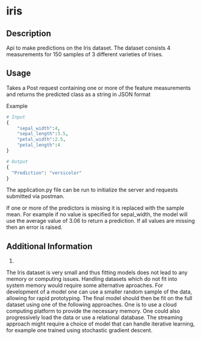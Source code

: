 # iris

## Description
Api to make predictions on the Iris dataset. The dataset consists 4 measurements for 150 samples of 3 different varieties of Irises. 
## Usage
Takes a Post request containing one or more of the feature measurements and returns the predicted class as a string in JSON format

Example
```python
# Input
{
	"sepal_width":4,
	"sepal_length":3.5,
	"petal_width":2.5,
	"petal_length":4
}
```

```python
# Output
{
  "Prediction": "versicolor"
}
```

The application.py file can be run to initialize the server and requests submitted via postman. 

If one or more of the predictors is missing it is replaced with the sample mean. For example if no value is specified for sepal_width, the model will use the average value of 3.06 to return a prediction. If all values are missing then an error is raised. 

## Additional Information
1. 
The Iris dataset is very small and thus fitting models does not lead to any memory or computing issues. Handling datasets which do not fit into system memory would require some alternative aproaches. For development of a model one can use a smaller random sample of the data, allowing for rapid prototyping. The final model should then be fit on the full dataset using one of the following approaches. One is to use a cloud computing platform to provide the necessary memory. One could also progressively load the data or use a relational database. The streaming approach might require a choice of model that can handle iterative learning, for example one trained using stochastic gradient descent. 


